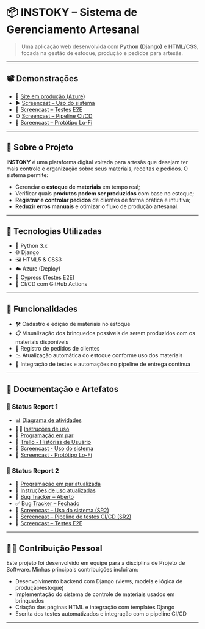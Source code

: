 # 📦 INSTOKY – Sistema de Gerenciamento Artesanal

> Uma aplicação web desenvolvida com **Python (Django)** e **HTML/CSS**, focada na gestão de estoque, produção e pedidos para artesãs.

---

## 📽️ Demonstrações

- 🔗 [Site em produção (Azure)](https://djangodeploy-d5cub5dmdwgxa4e9.brazilsouth-01.azurewebsites.net)
- ▶️ [Screencast – Uso do sistema](https://youtu.be/0-bZMzM-L-Y)
- 🧪 [Screencast – Testes E2E](https://youtu.be/y0isWfQsxF0)
- ⚙️ [Screencast – Pipeline CI/CD](https://youtu.be/bKgBUu7CYkQ)
- 🎨 [Screencast – Protótipo Lo-Fi](https://youtu.be/uBusY2mXmgk?feature=shared)

---

## 🧠 Sobre o Projeto

**INSTOKY** é uma plataforma digital voltada para artesãs que desejam ter mais controle e organização sobre seus materiais, receitas e pedidos. O sistema permite:

- Gerenciar o **estoque de materiais** em tempo real;
- Verificar quais **produtos podem ser produzidos** com base no estoque;
- **Registrar e controlar pedidos** de clientes de forma prática e intuitiva;
- **Reduzir erros manuais** e otimizar o fluxo de produção artesanal.

---

## 🚀 Tecnologias Utilizadas

- 🐍 Python 3.x
- 🌐 Django
- 🖼️ HTML5 & CSS3
- ☁️ Azure (Deploy)
- 🧪 Cypress (Testes E2E)
- 🧰 CI/CD com GitHub Actions

---

## 📝 Funcionalidades

- 🛠️ Cadastro e edição de materiais no estoque
- 📋 Visualização dos brinquedos possíveis de serem produzidos com os materiais disponíveis
- 🧾 Registro de pedidos de clientes
- 📉 Atualização automática do estoque conforme uso dos materiais
- 🔄 Integração de testes e automações no pipeline de entrega contínua

---

## 📄 Documentação e Artefatos

### 🧾 Status Report 1
- 📊 [Diagrama de atividades](https://github.com/pedroguswander/projeto_2/blob/3865d9f579056284682641b6a34467a5467648cb/UML_G17.jpg)
- 🧑‍🏫 [Instruções de uso](https://docs.google.com/document/d/1_2K0o1LP1sweup26paLkoGUYxsEdehawgt9dbDO3Y80/edit?usp=sharing)
- 🤝 [Programação em par](https://docs.google.com/document/d/1u5mceD4fiH91HC_gPHEjvZ7Q35DYXtrxSPeo2snKbt4/edit?usp=sharing)
- 📌 [Trello - Histórias de Usuário](https://trello.com/invite/b/673a7e526457c46c0c9fbe9f/ATTIde7e4798bb0fc2b4e51dbd8c96c72034910BDE6B/projeto-2-grupo-17)
- 🎥 [Screencast - Uso do sistema](https://youtu.be/0-bZMzM-L-Y)
- 🎥 [Screencast - Protótipo Lo-Fi](https://youtu.be/uBusY2mXmgk?feature=shared)

### 🧾 Status Report 2
- 📌 [Programação em par atualizada](https://docs.google.com/document/d/1hbPkFaOfWY0Vu7cfOAuuuBQd6cPRaoAsXX0tzQoUSII/edit?usp=sharing)
- 🔄 [Instruções de uso atualizadas](https://docs.google.com/document/d/1_2K0o1LP1sweup26paLkoGUYxsEdehawgt9dbDO3Y80/edit?usp=sharing)
- 🐞 [Bug Tracker – Aberto](https://github.com/pedroguswander/projeto_2/blob/main/Bug%20Tracker%20-%20Aberto.png)
- ✅ [Bug Tracker – Fechado](https://github.com/pedroguswander/projeto_2/blob/main/Bug%20Tracker%20-%20Fechado.png)
- 🎥 [Screencast – Uso do sistema (SR2)](https://youtu.be/n4D3p_RBOII)
- 🎥 [Screencast – Pipeline de testes CI/CD (SR2)](https://youtu.be/bKgBUu7CYkQ)
- 🎥 [Screencast – Testes E2E](https://youtu.be/y0isWfQsxF0)

---

## 👨‍💻 Contribuição Pessoal

Este projeto foi desenvolvido em equipe para a disciplina de Projeto de Software. Minhas principais contribuições incluíram:

- Desenvolvimento backend com Django (views, models e lógica de produção/estoque)
- Implementação do sistema de controle de materiais usados em brinquedos
- Criação das páginas HTML e integração com templates Django
- Escrita dos testes automatizados e integração com o pipeline CI/CD

---


